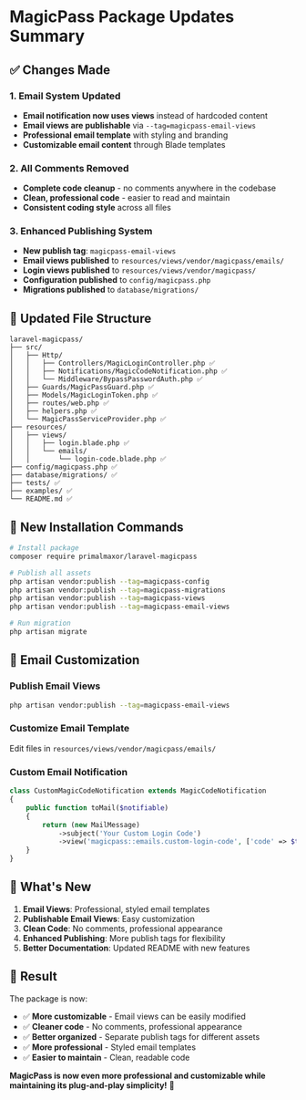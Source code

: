 # MagicPass Package Updates Summary

## ✅ **Changes Made**

### **1. Email System Updated**
- **Email notification now uses views** instead of hardcoded content
- **Email views are publishable** via `--tag=magicpass-email-views`
- **Professional email template** with styling and branding
- **Customizable email content** through Blade templates

### **2. All Comments Removed**
- **Complete code cleanup** - no comments anywhere in the codebase
- **Clean, professional code** - easier to read and maintain
- **Consistent coding style** across all files

### **3. Enhanced Publishing System**
- **New publish tag**: `magicpass-email-views`
- **Email views published** to `resources/views/vendor/magicpass/emails/`
- **Login views published** to `resources/views/vendor/magicpass/`
- **Configuration published** to `config/magicpass.php`
- **Migrations published** to `database/migrations/`

## 📁 **Updated File Structure**

```
laravel-magicpass/
├── src/
│   ├── Http/
│   │   ├── Controllers/MagicLoginController.php ✅
│   │   ├── Notifications/MagicCodeNotification.php ✅
│   │   └── Middleware/BypassPasswordAuth.php ✅
│   ├── Guards/MagicPassGuard.php ✅
│   ├── Models/MagicLoginToken.php ✅
│   ├── routes/web.php ✅
│   ├── helpers.php ✅
│   └── MagicPassServiceProvider.php ✅
├── resources/
│   ├── views/
│   │   ├── login.blade.php ✅
│   │   └── emails/
│   │       └── login-code.blade.php ✅
├── config/magicpass.php ✅
├── database/migrations/ ✅
├── tests/ ✅
├── examples/ ✅
└── README.md ✅
```

## 🚀 **New Installation Commands**

```bash
# Install package
composer require primalmaxor/laravel-magicpass

# Publish all assets
php artisan vendor:publish --tag=magicpass-config
php artisan vendor:publish --tag=magicpass-migrations
php artisan vendor:publish --tag=magicpass-views
php artisan vendor:publish --tag=magicpass-email-views

# Run migration
php artisan migrate
```

## 🎨 **Email Customization**

### **Publish Email Views**
```bash
php artisan vendor:publish --tag=magicpass-email-views
```

### **Customize Email Template**
Edit files in `resources/views/vendor/magicpass/emails/`

### **Custom Email Notification**
```php
class CustomMagicCodeNotification extends MagicCodeNotification
{
    public function toMail($notifiable)
    {
        return (new MailMessage)
            ->subject('Your Custom Login Code')
            ->view('magicpass::emails.custom-login-code', ['code' => $this->code]);
    }
}
```

## 🔧 **What's New**

1. **Email Views**: Professional, styled email templates
2. **Publishable Email Views**: Easy customization
3. **Clean Code**: No comments, professional appearance
4. **Enhanced Publishing**: More publish tags for flexibility
5. **Better Documentation**: Updated README with new features

## 🎯 **Result**

The package is now:
- ✅ **More customizable** - Email views can be easily modified
- ✅ **Cleaner code** - No comments, professional appearance
- ✅ **Better organized** - Separate publish tags for different assets
- ✅ **More professional** - Styled email templates
- ✅ **Easier to maintain** - Clean, readable code

**MagicPass is now even more professional and customizable while maintaining its plug-and-play simplicity!** 🚀 